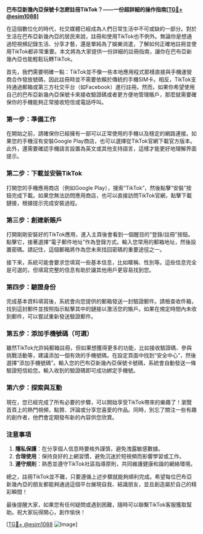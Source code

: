 **巴布亞新幾內亞保號卡怎麽註冊TikTok？——一份超詳細的操作指南[[TG💪+ @esim1088](https://t.me/s/esim1088)]**

在這個數位化的時代，社交媒體已經成為人們日常生活中不可或缺的一部分。對於生活在巴布亞新幾內亞的居民來說，註冊和使用TikTok也不例外。無論你是想通過短視頻記錄生活、分享才藝，還是單純為了娛樂消遣，了解如何正確地註冊並使用TikTok都非常重要。本文將為大家提供一份詳細的註冊指南，讓你在巴布亞新幾內亞也能輕鬆玩轉TikTok。

首先，我們需要明確一點：TikTok並不像一些本地應用程式那樣直接與手機運營商合作發放號碼，因此註冊時並不需要依賴於傳統的手機SIM卡。相反，TikTok支持通過郵箱或第三方社交平台（如Facebook）進行註冊。然而，如果你希望使用自己的巴布亞新幾內亞保號卡來接收驗證碼或者更方便地管理賬戶，那麼就需要確保你的手機能夠正常接收短信或電話呼叫。

### 第一步：準備工作

在開始之前，請確保你已經擁有一部可以正常使用的手機以及穩定的網路連接。如果您的手機沒有安裝Google Play商店，也可以選擇從TikTok官網下載官方版本。此外，還需要確認手機語言設置為英文或其他支持語言，這樣才能更好地理解界面提示。

### 第二步：下載並安裝TikTok

打開您的手機應用商店（例如Google Play），搜索“TikTok”，然後點擊“安裝”按鈕完成下載。如果您無法訪問應用商店，也可以直接訪問TikTok官網，點擊下載鏈接，根據提示完成安裝過程。

### 第三步：創建新賬戶

打開剛剛安裝好的TikTok應用，進入主頁後會看到一個醒目的“登錄/註冊”按鈕。點擊它，接著選擇“電子郵件地址”作為登錄方式。輸入您常用的郵箱地址，然後設置密碼。請記住，這個郵箱將作為您未來找回密碼的重要途徑之一。

接下來，系統可能會要求您填寫一些基本信息，比如暱稱、性別等。這些信息完全是可選的，但填寫完整的信息有助於讓其他用戶更容易找到您。

### 第四步：驗證身份

完成基本資料填寫後，系統會向您提供的郵箱發送一封驗證郵件。請檢查收件箱，找到這封郵件並按照指示點擊其中的鏈接以激活您的賬戶。如果在規定時間內未收到郵件，可以嘗試重新發送驗證郵件。

### 第五步：添加手機號碼（可選）

雖然TikTok允許純郵箱註冊，但如果想獲得更多的功能，比如接收驗證碼、參與挑戰活動等，建議添加一個有效的手機號碼。在設定頁面中找到“安全中心”，然後選擇“添加手機號碼”。輸入您的巴布亞新幾內亞保號卡號碼，系統會自動發送一條驗證短信給您。輸入收到的驗證碼即可成功綁定手機號。

### 第六步：探索與互動

現在，您已經完成了所有必要的步驟，可以開始享受TikTok帶來的樂趣了！瀏覽首頁上的熱門視頻，點贊、評論或分享您喜愛的作品。同時，別忘了關注一些有趣的創作者，他們會定期發布新的內容供您欣賞。

### 注意事項

1. **隱私保護**：在分享個人信息時要格外謹慎，避免洩露敏感數據。
2. **合理使用**：保持良好的上網習慣，避免沉迷於短視頻而影響學習或工作。
3. **遵守規則**：熟悉並遵守TikTok社區指導原則，共同維護健康和諧的網絡環境。

總之，註冊TikTok並不難，只要遵循上述步驟就能夠順利完成。希望每位巴布亞新幾內亞的朋友都能夠通過這個平台展現自我、結識朋友，並且創造屬於自己的精彩瞬間！

最後提醒大家，如果您有任何疑問或遇到困難，隨時可以聯繫TikTok客服獲取幫助。祝大家玩得開心，創作愉快！

[[TG💪+ @esim1088](https://t.me/s/esim1088) ![Image](https://i.postimg.cc/4NQfJmqS/Snipaste-2025-05-13-00-14-12.png)]